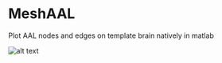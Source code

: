 # MeshAAL
Plot AAL nodes and edges on template brain natively in matlab

![alt text](https://github.com/alexandershaw4/MeshAAL/example.gif "Example")
